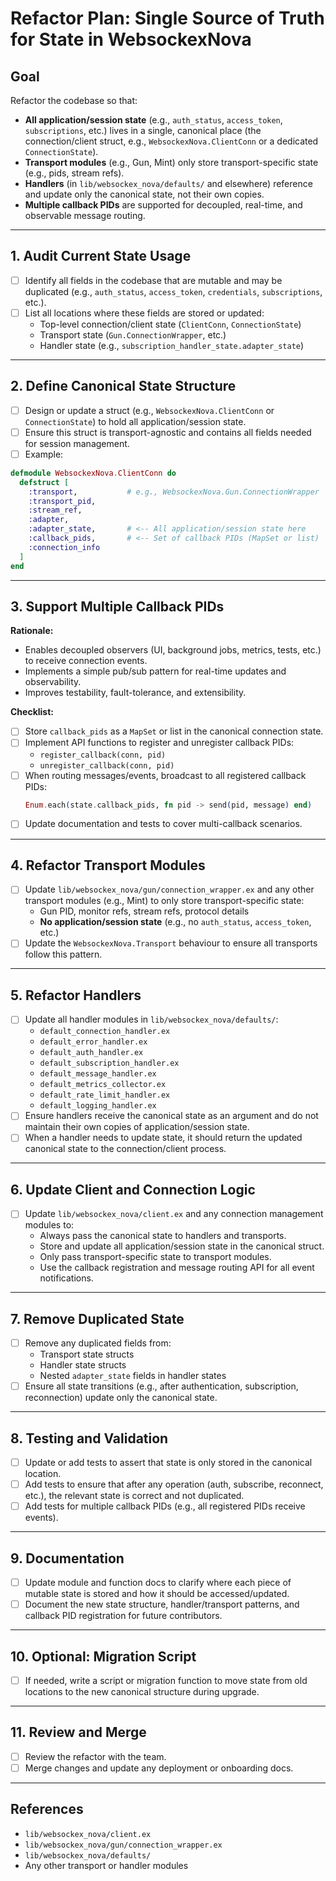 # Refactor Plan: Single Source of Truth for State in WebsockexNova

## Goal

Refactor the codebase so that:

- **All application/session state** (e.g., `auth_status`, `access_token`, `subscriptions`, etc.) lives in a single, canonical place (the connection/client struct, e.g., `WebsockexNova.ClientConn` or a dedicated `ConnectionState`).
- **Transport modules** (e.g., Gun, Mint) only store transport-specific state (e.g., pids, stream refs).
- **Handlers** (in `lib/websockex_nova/defaults/` and elsewhere) reference and update only the canonical state, not their own copies.
- **Multiple callback PIDs** are supported for decoupled, real-time, and observable message routing.

---

## 1. Audit Current State Usage

- [ ] Identify all fields in the codebase that are mutable and may be duplicated (e.g., `auth_status`, `access_token`, `credentials`, `subscriptions`, etc.).
- [ ] List all locations where these fields are stored or updated:
  - Top-level connection/client state (`ClientConn`, `ConnectionState`)
  - Transport state (`Gun.ConnectionWrapper`, etc.)
  - Handler state (e.g., `subscription_handler_state.adapter_state`)

---

## 2. Define Canonical State Structure

- [ ] Design or update a struct (e.g., `WebsockexNova.ClientConn` or `ConnectionState`) to hold all application/session state.
- [ ] Ensure this struct is transport-agnostic and contains all fields needed for session management.
- [ ] Example:

```elixir
defmodule WebsockexNova.ClientConn do
  defstruct [
    :transport,           # e.g., WebsockexNova.Gun.ConnectionWrapper
    :transport_pid,
    :stream_ref,
    :adapter,
    :adapter_state,       # <-- All application/session state here
    :callback_pids,       # <-- Set of callback PIDs (MapSet or list)
    :connection_info
  ]
end
```

---

## 3. Support Multiple Callback PIDs

**Rationale:**

- Enables decoupled observers (UI, background jobs, metrics, tests, etc.) to receive connection events.
- Implements a simple pub/sub pattern for real-time updates and observability.
- Improves testability, fault-tolerance, and extensibility.

**Checklist:**

- [ ] Store `callback_pids` as a `MapSet` or list in the canonical connection state.
- [ ] Implement API functions to register and unregister callback PIDs:
  - `register_callback(conn, pid)`
  - `unregister_callback(conn, pid)`
- [ ] When routing messages/events, broadcast to all registered callback PIDs:
  ```elixir
  Enum.each(state.callback_pids, fn pid -> send(pid, message) end)
  ```
- [ ] Update documentation and tests to cover multi-callback scenarios.

---

## 4. Refactor Transport Modules

- [ ] Update `lib/websockex_nova/gun/connection_wrapper.ex` and any other transport modules (e.g., Mint) to only store transport-specific state:
  - Gun PID, monitor refs, stream refs, protocol details
  - **No application/session state** (e.g., no `auth_status`, `access_token`, etc.)
- [ ] Update the `WebsockexNova.Transport` behaviour to ensure all transports follow this pattern.

---

## 5. Refactor Handlers

- [ ] Update all handler modules in `lib/websockex_nova/defaults/`:
  - `default_connection_handler.ex`
  - `default_error_handler.ex`
  - `default_auth_handler.ex`
  - `default_subscription_handler.ex`
  - `default_message_handler.ex`
  - `default_metrics_collector.ex`
  - `default_rate_limit_handler.ex`
  - `default_logging_handler.ex`
- [ ] Ensure handlers receive the canonical state as an argument and do not maintain their own copies of application/session state.
- [ ] When a handler needs to update state, it should return the updated canonical state to the connection/client process.

---

## 6. Update Client and Connection Logic

- [ ] Update `lib/websockex_nova/client.ex` and any connection management modules to:
  - Always pass the canonical state to handlers and transports.
  - Store and update all application/session state in the canonical struct.
  - Only pass transport-specific state to transport modules.
  - Use the callback registration and message routing API for all event notifications.

---

## 7. Remove Duplicated State

- [ ] Remove any duplicated fields from:
  - Transport state structs
  - Handler state structs
  - Nested `adapter_state` fields in handler states
- [ ] Ensure all state transitions (e.g., after authentication, subscription, reconnection) update only the canonical state.

---

## 8. Testing and Validation

- [ ] Update or add tests to assert that state is only stored in the canonical location.
- [ ] Add tests to ensure that after any operation (auth, subscribe, reconnect, etc.), the relevant state is correct and not duplicated.
- [ ] Add tests for multiple callback PIDs (e.g., all registered PIDs receive events).

---

## 9. Documentation

- [ ] Update module and function docs to clarify where each piece of mutable state is stored and how it should be accessed/updated.
- [ ] Document the new state structure, handler/transport patterns, and callback PID registration for future contributors.

---

## 10. Optional: Migration Script

- [ ] If needed, write a script or migration function to move state from old locations to the new canonical structure during upgrade.

---

## 11. Review and Merge

- [ ] Review the refactor with the team.
- [ ] Merge changes and update any deployment or onboarding docs.

---

## References

- `lib/websockex_nova/client.ex`
- `lib/websockex_nova/gun/connection_wrapper.ex`
- `lib/websockex_nova/defaults/`
- Any other transport or handler modules
